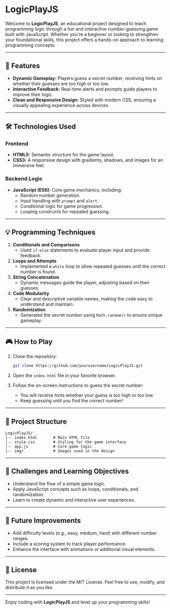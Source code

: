 # LogicPlayJS

Welcome to **LogicPlayJS**, an educational project designed to teach programming logic through a fun and interactive number-guessing game built with JavaScript. Whether you're a beginner or looking to strengthen your foundational skills, this project offers a hands-on approach to learning programming concepts.

---

## 🚀 Features

- **Dynamic Gameplay:** Players guess a secret number, receiving hints on whether their guesses are too high or too low.
- **Interactive Feedback:** Real-time alerts and prompts guide players to improve their logic.
- **Clean and Responsive Design:** Styled with modern CSS, ensuring a visually appealing experience across devices.

---

## 🛠️ Technologies Used

### Frontend
- **HTML5:** Semantic structure for the game layout.
- **CSS3:** A responsive design with gradients, shadows, and images for an immersive feel.

### Backend Logic
- **JavaScript (ES6):** Core game mechanics, including:
  - Random number generation.
  - Input handling with `prompt` and `alert`.
  - Conditional logic for game progression.
  - Looping constructs for repeated guessing.

---

## 💡 Programming Techniques

1. **Conditionals and Comparisons**
   - Used `if-else` statements to evaluate player input and provide feedback.
2. **Loops and Attempts**
   - Implemented a `while` loop to allow repeated guesses until the correct number is found.
3. **String Concatenation**
   - Dynamic messages guide the player, adjusting based on their guesses.
4. **Code Modularity**
   - Clear and descriptive variable names, making the code easy to understand and maintain.
5. **Randomization**
   - Generated the secret number using `Math.random()` to ensure unique gameplay.

---

## 🎮 How to Play

1. Clone the repository:
   ```bash
   git clone https://github.com/yourusername/LogicPlayJS.git
   ```

2. Open the `index.html` file in your favorite browser.

3. Follow the on-screen instructions to guess the secret number:
   - You will receive hints whether your guess is too high or too low.
   - Keep guessing until you find the correct number!

---

## 📁 Project Structure

```
LogicPlayJS/
|-- index.html       # Main HTML file
|-- style.css        # Styling for the game interface
|-- app.js           # Core game logic
|-- img/             # Images used in the design
```

---

## 🤔 Challenges and Learning Objectives

- Understand the flow of a simple game logic.
- Apply JavaScript concepts such as loops, conditionals, and randomization.
- Learn to create dynamic and interactive user experiences.

---

## 🌟 Future Improvements

- Add difficulty levels (e.g., easy, medium, hard) with different number ranges.
- Include a scoring system to track player performance.
- Enhance the interface with animations or additional visual elements.

---

## 📝 License

This project is licensed under the MIT License. Feel free to use, modify, and distribute it as you like.

---

Enjoy coding with **LogicPlayJS** and level up your programming skills!

